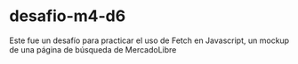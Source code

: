 # desafio-m4-d6

Este fue un desafío para practicar el uso de Fetch en Javascript, un mockup de una página de búsqueda de MercadoLibre
